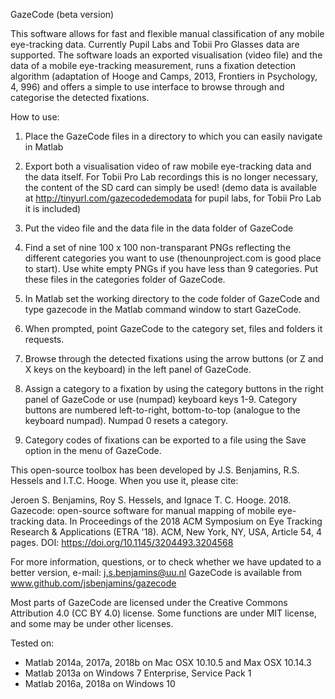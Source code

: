   GazeCode (beta version)
  
  This software allows for fast and flexible manual classification of any
  mobile eye-tracking data. Currently Pupil Labs and Tobii Pro Glasses data 
  are supported. The software loads an exported visualisation (video file) 
  and the data of a mobile eye-tracking measurement, runs a fixation
  detection algorithm (adaptation of Hooge and  Camps, 2013, Frontiers in Psychology, 4,
  996) and offers a simple to use interface to browse through and
  categorise the detected fixations.
  
  How to use:
  1) Place the GazeCode files in a directory to which you can easily navigate
  in Matlab
  
  2) Export both a visualisation video of raw mobile eye-tracking data and
  the data itself. For Tobii Pro Lab recordings  this is no longer necessary, 
  the content of the SD card can simply be used!
  (demo data is available at http://tinyurl.com/gazecodedemodata for pupil labs, for Tobii Pro Lab it is included)
  
  3) Put the video file and the data file in the data folder of GazeCode
  
  4) Find a set of nine 100 x 100 non-transparant PNGs reflecting the
  different categories you want to use (thenounproject.com is good place to
  start). Use white empty PNGs if you have less than 9 categories. Put
  these files in the categories folder of GazeCode.
  
  5) In Matlab set the working directory to the code folder of GazeCode and 
  type gazecode in the Matlab command window to start GazeCode.
  
  6) When prompted, point GazeCode to the category set, files and folders it
  requests.
  
  7) Browse through the detected fixations using the arrow buttons (or Z
  and X keys on the keyboard) in the left panel of GazeCode.
  
  8) Assign a category to a fixation by using the category buttons in the
  right panel of GazeCode or use (numpad) keyboard keys 1-9. Category
  buttons are numbered left-to-right, bottom-to-top (analogue to the
  keyboard numpad). Numpad 0 resets a category.
  
  9) Category codes of fixations can be exported to a file using the Save
  option in the menu of GazeCode.
  
  This open-source toolbox has been developed by J.S. Benjamins, R.S. Hessels 
  and I.T.C. Hooge. When you use it, please cite:
 
  Jeroen S. Benjamins, Roy S. Hessels, and Ignace T. C. Hooge. 2018. 
  Gazecode: open-source software for manual mapping of mobile eye-tracking 
  data. In Proceedings of the 2018 ACM Symposium on Eye Tracking Research & 
  Applications (ETRA '18). ACM, New York, NY, USA, Article 54, 4 pages. 
  DOI: https://doi.org/10.1145/3204493.3204568
 
  For more information, questions, or to check whether we have updated to a
  better version, e-mail: j.s.benjamins@uu.nl GazeCode is available from 
  www.github.com/jsbenjamins/gazecode
 
  Most parts of GazeCode are licensed under the Creative Commons Attribution 
  4.0 (CC BY 4.0) license. Some functions are under MIT license, and some 
  may be under other licenses.
 
  Tested on:
  - Matlab 2014a, 2017a, 2018b on Mac OSX 10.10.5 and Max OSX 10.14.3
  - Matlab 2013a on Windows 7 Enterprise, Service Pack 1
  - Matlab 2016a, 2018a on Windows 10
